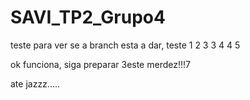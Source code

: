 # SAVI_TP2_Grupo4


teste para ver se a branch esta a dar, teste 1 2 3 3 4 4 5


ok funciona, siga preparar 3este merdez!!!7

ate jazzz.....